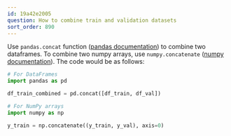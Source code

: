 ```yaml
---
id: 19a42e2005
question: How to combine train and validation datasets
sort_order: 890
---
```


Use `pandas.concat` function ([pandas documentation](https://pandas.pydata.org/docs/reference/api/pandas.concat.html)) to combine two dataframes. To combine two numpy arrays, use `numpy.concatenate` ([numpy documentation](https://numpy.org/doc/stable/reference/generated/numpy.concatenate.html)). The code would be as follows:

```python
# For DataFrames
import pandas as pd

df_train_combined = pd.concat([df_train, df_val])
```

```python
# For NumPy arrays
import numpy as np

y_train = np.concatenate((y_train, y_val), axis=0)
```